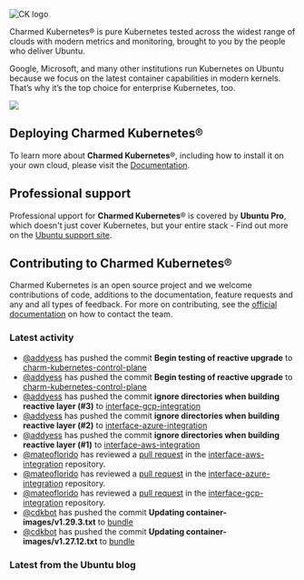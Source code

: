 ![CK logo](https://assets.ubuntu.com/v1/451d4cf4-Charmed+Kubernetes_RGB_onWhite_2022.svg)

Charmed Kubernetes® is pure Kubernetes tested across the widest range of clouds with modern metrics and monitoring, brought to you by the people who deliver Ubuntu.

Google, Microsoft, and many other institutions run Kubernetes on Ubuntu because we focus on the latest container capabilities in modern kernels. That’s why it’s the top choice for enterprise Kubernetes, too.

![](https://assets.ubuntu.com/v1/843c77b6-juju-at-a-glace.svg)

## Deploying Charmed Kubernetes®

To learn more about **Charmed Kubernetes**®, including how to install it on your own cloud, please visit the [Documentation][docs].

## Professional support

Professional upport for **Charmed Kubernetes**® is covered by **Ubuntu Pro**, which doesn't just cover Kubernetes, but your entire stack - Find out more on the [Ubuntu support site](https://ubuntu.com/support).

## Contributing to Charmed Kubernetes®

Charmed Kubernetes is an open source project and we welcome contributions of code, additions to the documentation, feature requests and any and all types of feedback. For more on contributing, see the [official documentation][get-in-touch] on how to contact the team.

<!-- LINKS -->
[docs]: https://ubuntu.com/kubernetes/docs
[get-in-touch]: https://ubuntu.com/kubernetes/docs/get-in-touch

### Latest activity

<!-- activity starts -->
 - [@addyess](https://github.com/addyess) has pushed the commit **Begin testing of reactive upgrade** to [charm-kubernetes-control-plane](https://github.com/charmed-kubernetes/charm-kubernetes-control-plane)
 - [@addyess](https://github.com/addyess) has pushed the commit **Begin testing of reactive upgrade** to [charm-kubernetes-control-plane](https://github.com/charmed-kubernetes/charm-kubernetes-control-plane)
 - [@addyess](https://github.com/addyess) has pushed the commit **ignore directories when building reactive layer (#3)** to [interface-gcp-integration](https://github.com/charmed-kubernetes/interface-gcp-integration)
 - [@addyess](https://github.com/addyess) has pushed the commit **ignore directories when building reactive layer (#2)** to [interface-azure-integration](https://github.com/charmed-kubernetes/interface-azure-integration)
 - [@addyess](https://github.com/addyess) has pushed the commit **ignore directories when building reactive layer (#1)** to [interface-aws-integration](https://github.com/charmed-kubernetes/interface-aws-integration)
 - [@mateoflorido](https://github.com/mateoflorido) has reviewed a [pull request](https://github.com/charmed-kubernetes/interface-aws-integration/pull/1) in the [interface-aws-integration](https://github.com/charmed-kubernetes/interface-aws-integration) repository.
 - [@mateoflorido](https://github.com/mateoflorido) has reviewed a [pull request](https://github.com/charmed-kubernetes/interface-azure-integration/pull/2) in the [interface-azure-integration](https://github.com/charmed-kubernetes/interface-azure-integration) repository.
 - [@mateoflorido](https://github.com/mateoflorido) has reviewed a [pull request](https://github.com/charmed-kubernetes/interface-gcp-integration/pull/3) in the [interface-gcp-integration](https://github.com/charmed-kubernetes/interface-gcp-integration) repository.
 - [@cdkbot](https://github.com/cdkbot) has pushed the commit **Updating container-images/v1.29.3.txt** to [bundle](https://github.com/charmed-kubernetes/bundle)
 - [@cdkbot](https://github.com/cdkbot) has pushed the commit **Updating container-images/v1.27.12.txt** to [bundle](https://github.com/charmed-kubernetes/bundle)
<!-- activity ends -->

<!-- roadmap starts -->

<!-- roadmap ends -->

### Latest from the Ubuntu blog

<!-- blog starts -->

<!-- blog ends -->
